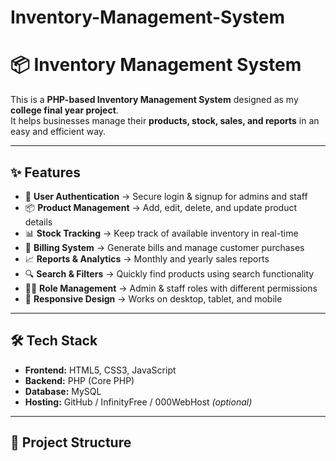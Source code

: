 ﻿# Inventory-Management-System

 # 📦 Inventory Management System

This is a **PHP-based Inventory Management System** designed as my **college final year project**.  
It helps businesses manage their **products, stock, sales, and reports** in an easy and efficient way.

---

## ✨ Features

- 🔑 **User Authentication** → Secure login & signup for admins and staff
- 📦 **Product Management** → Add, edit, delete, and update product details
- 📊 **Stock Tracking** → Keep track of available inventory in real-time
- 🧾 **Billing System** → Generate bills and manage customer purchases
- 📈 **Reports & Analytics** → Monthly and yearly sales reports
- 🔍 **Search & Filters** → Quickly find products using search functionality
- 👨‍💻 **Role Management** → Admin & staff roles with different permissions
- 📱 **Responsive Design** → Works on desktop, tablet, and mobile

---

## 🛠️ Tech Stack

- **Frontend:** HTML5, CSS3, JavaScript  
- **Backend:** PHP (Core PHP)  
- **Database:** MySQL  
- **Hosting:** GitHub / InfinityFree / 000WebHost *(optional)*

---

## 📂 Project Structure



